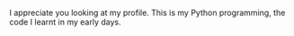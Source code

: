 I appreciate you looking at my profile. This is my Python programming, the code I learnt in my early days.
